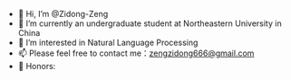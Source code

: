 - 👋 Hi, I’m @Zidong-Zeng
- 🌱 I’m currently an undergraduate student at Northeastern University in China
- 👀 I’m interested in Natural Language Processing
- 📫 Please feel free to contact me：zengzidong666@gmail.com
- 🔭 Honors:


<!---
Zidong-Zeng/Zidong-Zeng is a ✨ special ✨ repository because its `README.md` (this file) appears on your GitHub profile.
You can click the Preview link to take a look at your changes.
--->
